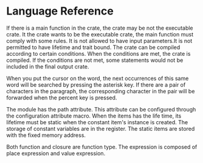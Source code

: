 # Language Reference

If there is a main function in the crate, the crate may be not the executable crate. It the crate wants to be the executable crate, the main function must comply with some rules. It is not allowed to have input parameters.It is not permitted to have lifetime and trait bound. The crate can be compiled according to certain conditions. When the conditions are met, the crate is compiled. If the conditions are not met, some statements would not be included in the final output crate. 

When you put the cursor on the word, the next occurrences of this same word will be searched by pressing the asterisk key. If there are a pair of characters in the paragraph, the corresponding character in the pair will be forwarded when the percent key is pressed. 

The module has the path attribute. This attribute can be configured through the configuration attribute macro. When the items has the life time, its lifetime must be static when the constant item's instance is created. The storage of constant variables are in the register. The static items are stored with the fixed memory address. 

Both function and closure are function type. The expression is composed of place expression and value expression. 
